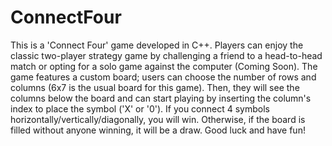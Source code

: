 # ConnectFour

This is a 'Connect Four' game developed in C++. Players can enjoy the classic two-player strategy game by challenging a friend to a head-to-head match or opting for a solo game against the computer (Coming Soon). The game features a custom board; users can choose the number of rows and columns (6x7 is the usual board for this game). Then, they will see the columns below the board and can start playing by inserting the column's index to place the symbol ('X' or '0'). If you connect 4 symbols horizontally/vertically/diagonally, you will win. Otherwise, if the board is filled without anyone winning, it will be a draw. Good luck and have fun!
